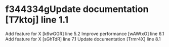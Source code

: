 # f344334gUpdate documentation [T7ktoj] line 1.1
Add feature for X [k6wGGR] line 5.2
Improve performance [wAWtxO] line 6.1
Add feature for X [sGhTdR] line 7.1
Update documentation [Trmr4X] line 8.1
